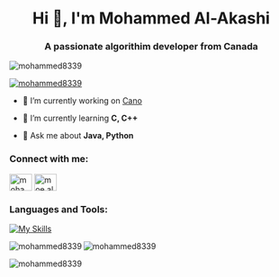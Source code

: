 <h1 align="center">Hi 👋, I'm Mohammed Al-Akashi</h1>
<h3 align="center">A passionate algorithim developer from Canada</h3>

<p align="left"> <img src="https://komarev.com/ghpvc/?username=mohammed8339&label=Profile%20views&color=0e75b6&style=flat" alt="mohammed8339" /> </p>

<p align="left"> <a href="https://github.com/ryo-ma/github-profile-trophy"><img src="https://github-profile-trophy.vercel.app/?username=mohammed8339" alt="mohammed8339" /></a> </p>

- 🔭 I’m currently working on [Cano](https://github.com/CobbCoding1/Cano)

- 🌱 I’m currently learning **C, C++**

- 💬 Ask me about **Java, Python**

<h3 align="left">Connect with me:</h3>
<p align="left">
<a href="https://linkedin.com/in/mohammed-a-1840b129b" target="blank"><img align="center" src="https://raw.githubusercontent.com/rahuldkjain/github-profile-readme-generator/master/src/images/icons/Social/linked-in-alt.svg" alt="mohammed-a-1840b129b" height="30" width="40" /></a>
<a href="https://instagram.com/moe.alakashi" target="blank"><img align="center" src="https://raw.githubusercontent.com/rahuldkjain/github-profile-readme-generator/master/src/images/icons/Social/instagram.svg" alt="moe.alakashi" height="30" width="40" /></a>
</p>

<h3 align="left">Languages and Tools:</h3>

[![My Skills](https://skillicons.dev/icons?i=c,cpp,java,py,bash,vscode,postgres,mysql,lua,linux,linkedin,instagram,idea,github,eclipse,discord)](https://skillicons.dev)

<p><img align="left" src="https://github-readme-stats.vercel.app/api/top-langs/?username=mohammed8339&layout=donut-vertical&show_icons=true&theme=transparent&lang_count=8" alt="mohammed8339" /></p>

<p>&nbsp;<img align="left" src="https://github-readme-stats.vercel.app/api?username=mohammed8339&show_icons=true&locale=en&theme=transparent" alt="mohammed8339" /></p>

<p><img align="center" src="https://github-readme-streak-stats.herokuapp.com/?user=mohammed8339&theme=transparent" alt="mohammed8339" /></p>

